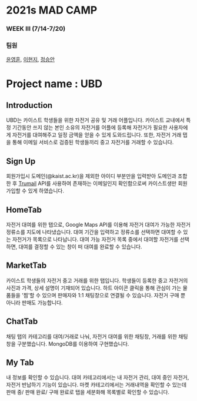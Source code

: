 # 2021s MAD CAMP

### WEEK III (7/14-7/20)

### 팀원

[윤영훈](https://github.com/wodlxosxos), [이현지](https://github.com/hynzlee), [정승안](https://github.com/Seung-an-Jung)

# Project name : UBD

## Introduction

UBD는 카이스트 학생들을 위한 자전거 공유 및 거래 어플입니다. 카이스트 교내에서 특정 기간동안 쓰지 않는 본인 소유의 자전거를 어플에 등록해 자전거가 필요한 사용자에게 자전거를 대여해주고 일정 금액을 얻을 수 있게 도와드립니다. 또한, 자전거 거래 탭을 통해 이메일 서비스로 검증된 학생들끼리 중고 자전거를 거래할 수 있습니다.

## Sign Up

회원가입시 도메인(@kaist.ac.kr)을 제외한 아이디 부분만을 입력받아 도메인과 조합한 후 [Trumail](https://trumail.io/) API를 사용하여 존재하는 이메일인지 확인함으로써 카이스트생만 회원가입할 수 있게 하였습니다.

## HomeTab

자전거 대여를 위한 탭으로, Google Maps API를 이용해 자전거 대여가 가능한 자전거 정류소를 지도에 나타냈습니다. 대여 기간을 입력하고 정류소를 선택하면 대여할 수 있는 자전거가 목록으로 나타납니다. 대여 가능 자전거 목록 중에서 대여할 자전거를 선택하면, 대여를 결정할 수 있는 창이 떠 대여를 완료할 수 있습니다.

## MarketTab

카이스트 학생들의 자전거 중고 거래를 위한 탭입니다. 학생들이 등록한 중고 자전거의 사진과 가격, 상세 설명이 기재되어 있습니다. 하트 아이콘 클릭을 통해 관심이 가는 물품들을 '찜'할 수 있으며 판매자와 1:1 채팅창으로 연결될 수 있습니다. 자전거 구매 뿐 아니라 판매도 가능합니다.

## ChatTab

채팅 탭의 카테고리를 대여/거래로 나눠, 자전거 대여를 위한 채팅창, 거래를 위한 채팅창을 구분했습니다. MongoDB를 이용하여 구현했습니다.

## My Tab

내 정보를 확인할 수 있습니다.
대여 카테고리에서는 내 자전거 관리, 대여 중인 자전거, 자전거 반납하기 기능이 있습니다. 마켓 카테고리에서는 거래내역을 확인할 수 있는데 판매 중/ 판매 완료/ 구매 완료로 탭을 세분화해 목록별로 확인할 수 있습니다.
